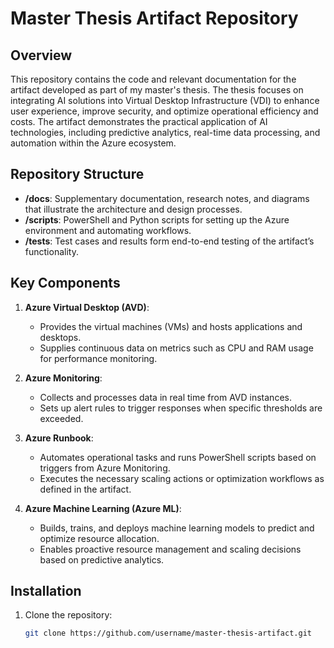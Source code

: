 # Master Thesis Artifact Repository

## Overview

This repository contains the code and relevant documentation for the artifact developed as part of my master's thesis. The thesis focuses on integrating AI solutions into Virtual Desktop Infrastructure (VDI) to enhance user experience, improve security, and optimize operational efficiency and costs. The artifact demonstrates the practical application of AI technologies, including predictive analytics, real-time data processing, and automation within the Azure ecosystem.

## Repository Structure

- **/docs**: Supplementary documentation, research notes, and diagrams that illustrate the architecture and design processes.
- **/scripts**: PowerShell and Python scripts for setting up the Azure environment and automating workflows.
- **/tests**: Test cases and results form end-to-end testing of the artifact’s functionality.

## Key Components

1. **Azure Virtual Desktop (AVD)**:
   - Provides the virtual machines (VMs) and hosts applications and desktops.
   - Supplies continuous data on metrics such as CPU and RAM usage for performance monitoring.

2. **Azure Monitoring**:
   - Collects and processes data in real time from AVD instances.
   - Sets up alert rules to trigger responses when specific thresholds are exceeded.

3. **Azure Runbook**:
   - Automates operational tasks and runs PowerShell scripts based on triggers from Azure Monitoring.
   - Executes the necessary scaling actions or optimization workflows as defined in the artifact.

4. **Azure Machine Learning (Azure ML)**:
   - Builds, trains, and deploys machine learning models to predict and optimize resource allocation.
   - Enables proactive resource management and scaling decisions based on predictive analytics.

## Installation

1. Clone the repository:
   ```bash
   git clone https://github.com/username/master-thesis-artifact.git
